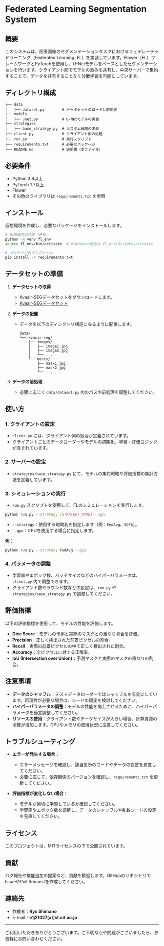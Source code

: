 # Federated Learning Segmentation System

## 概要

このシステムは、医療画像のセグメンテーションタスクにおけるフェデレーテッドラーニング（Federated Learning, FL）を実装しています。Flower（FL）フレームワークとPyTorchを使用し、U-Netモデルをベースとしたセグメンテーションを行います。クライアント間でモデルの重みを共有し、中央サーバーで集約することで、データを共有することなく分散学習を可能にしています。

## ディレクトリ構成

```
├── data
│   ├── dataset.py        # データセットのロードと前処理
├── models
│   ├── unet.py           # U-Netモデルの実装
├── strategies
│   ├── base_strategy.py  # カスタム戦略の実装
├── client.py             # クライアント側の処理
├── run.py                # 実行スクリプト
├── requirements.txt      # 必要なパッケージ
└── README.md             # 説明書（本ファイル）
```

## 必要条件

- Python 3.8以上
- PyTorch 1.7以上
- Flower
- その他のライブラリは `requirements.txt` を参照

## インストール

仮想環境を作成し、必要なパッケージをインストールします。

```bash
# 仮想環境の作成（任意）
python -m venv fl_env
source fl_env/bin/activate  # Windowsの場合は fl_env\Scripts\activate

# パッケージのインストール
pip install -r requirements.txt
```

## データセットの準備

1. **データセットの取得**

   - Kvasir-SEGデータセットをダウンロードします。
   - [Kvasir-SEGデータセット](https://datasets.simula.no/kvasir-seg/)

2. **データの配置**

   - データを以下のディレクトリ構造になるように配置します。

     ```
     data/
     └── kvasir-seg/
         ├── images/
         │   ├── image1.jpg
         │   ├── image2.jpg
         │   └── ...
         └── masks/
             ├── mask1.jpg
             ├── mask2.jpg
             └── ...
     ```

3. **データの前処理**

   - 必要に応じて `data/dataset.py` 内のパスや前処理を調整してください。

## 使い方

### 1. クライアントの設定

- `client.py` には、クライアント側の処理が定義されています。
- クライアントごとのデータローダーやモデルの初期化、学習・評価ロジックが含まれています。

### 2. サーバーの設定

- `strategies/base_strategy.py` にて、モデルの集約戦略や評価指標の集計方法を定義しています。

### 3. シミュレーションの実行

- `run.py` スクリプトを使用して、FLのシミュレーションを実行します。

```bash
python run.py --strategy [STRATEGY_NAME] --gpu
```

- `--strategy`：使用する戦略名を指定します（例：`FedAvg`、`SOFA`）。
- `--gpu`：GPUを使用する場合に指定します。

**例：**

```bash
python run.py --strategy FedAvg --gpu
```

### 4. パラメータの調整

- 学習率やエポック数、バッチサイズなどのハイパーパラメータは、`client.py` 内で調整できます。
- クライアント数やラウンド数などの設定は、`run.py` や `strategies/base_strategy.py` で調整してください。

## 評価指標

以下の評価指標を使用して、モデルの性能を評価します。

- **Dice Score**：モデルの予測と実際のマスクとの重なり具合を評価。
- **Precision**：正しく検出された前景ピクセルの割合。
- **Recall**：実際の前景ピクセルの中で正しく検出された割合。
- **Accuracy**：全ピクセルに対する正解率。
- **IoU (Intersection over Union)**：予測マスクと実際のマスクの重なりの割合。

## 注意事項

- **データのシャッフル**：テストデータローダーではシャッフルを有効にしています。再現性が必要な場合は、シードの固定を検討してください。
- **ハイパーパラメータの調整**：モデルの性能を向上させるために、ハイパーパラメータを適宜調整してください。
- **リソースの使用**：クライアント数やデータサイズが大きい場合、計算資源の消費が増加します。GPUやメモリの使用状況に注意してください。

## トラブルシューティング

- **エラーが発生する場合**：
  - エラーメッセージを確認し、該当箇所のコードやデータの設定を見直してください。
  - 必要に応じて、依存関係のバージョンを確認し、`requirements.txt` を更新してください。

- **評価指標が変化しない場合**：
  - モデルが適切に学習しているか確認してください。
  - 学習率やエポック数を調整し、データのシャッフルや乱数シードの設定を見直してください。

## ライセンス

このプロジェクトは、MITライセンスの下で公開されています。

## 貢献

バグ報告や機能追加の提案など、貢献を歓迎します。GitHubのリポジトリでIssueやPull Requestを作成してください。

## 連絡先

- 作成者：**Ryo Shimano**
- E-mail：**e1j21027[at]st.oit.ac.jp**

---

ご利用いただきありがとうございます。ご不明な点や問題がございましたら、お気軽にお問い合わせください。
